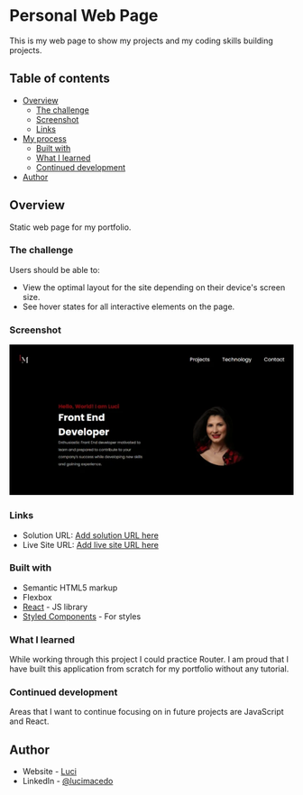 # Personal Web Page

This is my web page to show my projects and my coding skills building projects. 

## Table of contents

- [Overview](#overview)
  - [The challenge](#the-challenge)
  - [Screenshot](#screenshot)
  - [Links](#links)
- [My process](#my-process)
  - [Built with](#built-with)
  - [What I learned](#what-i-learned)
  - [Continued development](#continued-development)
- [Author](#author)


## Overview
 Static web page for my portfolio.

### The challenge

Users should be able to:

- View the optimal layout for the site depending on their device's screen size.
- See hover states for all interactive elements on the page.


### Screenshot

![](./src/assets/img/screenshottwp.webp)


### Links

- Solution URL: [Add solution URL here](https://github.com/LuciMacedo/LuciWebPage.github.io)
- Live Site URL: [Add live site URL here](https://luci-webpage.vercel.app/)


### Built with

- Semantic HTML5 markup
- Flexbox
- [React](https://reactjs.org/) - JS library
- [Styled Components](https://styled-components.com/) - For styles

### What I learned
While working through this project I could practice Router. I am proud that I have built this application from scratch for my portfolio without any tutorial.

### Continued development

Areas that I want to continue focusing on in future projects are JavaScript and React.  

## Author

- Website - [Luci](https://luci-webpage.vercel.app/)
- LinkedIn - [@lucimacedo](linkedin.com/in/lucimaramacedom)
